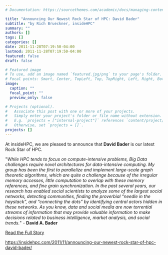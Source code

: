 ```yaml
---
# Documentation: https://sourcethemes.com/academic/docs/managing-content/

title: "Announcing Our Newest Rock Star of HPC: David Bader"
subtitle: "by Rich Brueckner, insideHPC"
summary: ""
authors: []
tags: []
categories: []
date: 2011-11-28T07:19:50-04:00
lastmod: 2011-11-28T07:19:50-04:00
featured: false
draft: false

# Featured image
# To use, add an image named `featured.jpg/png` to your page's folder.
# Focal points: Smart, Center, TopLeft, Top, TopRight, Left, Right, BottomLeft, Bottom, BottomRight.
image:
  caption: ""
  focal_point: ""
  preview_only: false

# Projects (optional).
#   Associate this post with one or more of your projects.
#   Simply enter your project's folder or file name without extension.
#   E.g. `projects = ["internal-project"]` references `content/project/deep-learning/index.md`.
#   Otherwise, set `projects = []`.
projects: []
---
```



At insideHPC, we are pleased to announce that **David Bader** is our latest Rock Star of HPC.

"*While HPC tends to focus on compute-intensive problems, Big Data challenges require novel architectures for data-intensive computing. My group has been the first to parallelize and implement large-scale graph theoretic algorithms, which are quite a challenge because of the irregular memory accesses, little computation to overlap with these memory references, and fine grain synchronization. In the past several years, our research has enabled social scientists to analyze some of the largest social networks, detecting communities, finding the proverbial “needle in the haystack”, and “connecting the dots” by identifying central actors hidden in these networks. As you know, data and social media are now torrential streams of information that may provide valuable information to make decisions related to business intelligence, market analysis, and social trends.*" - **David A. Bader**

[Read the Full Story](RockStarDavidBader.pdf)

https://insidehpc.com/2011/11/announcing-our-newest-rock-star-of-hpc-david-bader/

